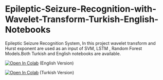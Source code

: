 # Epileptic-Seizure-Recognition-with-Wavelet-Transform-Turkish-English-Notebooks
Epileptic Seizure Recognition System, In this project wavelet transform and Hurst exponent are used as an input of SVM, LSTM , Random Forest Models.Both Turkish and English notebooks are available.

<a href="https://colab.research.google.com/github/n6parmak/Epileptic-Seizure-Recognition-with-Wavelet-Transform-Turkish-English-Notebooks/blob/master/Epileptic_seizure_recognition.ipynb" target="_parent\"><img src="https://colab.research.google.com/assets/colab-badge.svg" alt="Open In Colab"/></a> (English Version)

<a href="https://colab.research.google.com/github/n6parmak/Epileptic-Seizure-Recognition-with-Wavelet-Transform-Turkish-English-Notebooks/blob/master/Epileptik_Nöbet_Tanıma_Sistemi.ipynb" target="_parent\"><img src="https://colab.research.google.com/assets/colab-badge.svg" alt="Open In Colab"/></a> (Turkish Version)
